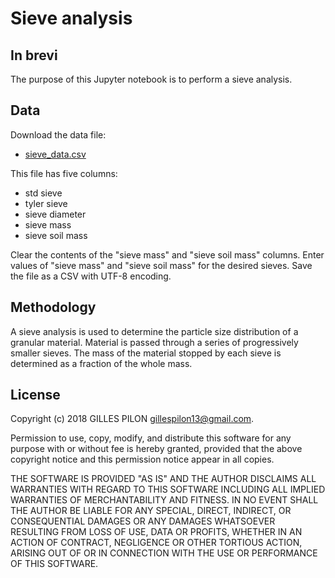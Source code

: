 # Sieve analysis

## In brevi

The purpose of this Jupyter notebook is to perform a sieve analysis.

## Data

Download the data file:

- [sieve_data.csv](https://drive.google.com/open?id=1QuhQmVAnxEakP879FnAt-GD0ElpuT49M)

This file has five columns:

- std sieve
- tyler sieve
- sieve diameter
- sieve mass
- sieve soil mass

Clear the contents of the "sieve mass" and "sieve soil mass" columns. Enter values of "sieve mass" and "sieve soil mass" for the desired sieves. Save the file as a CSV with UTF-8 encoding.

## Methodology

A sieve analysis is used to determine the particle size distribution of a granular material. Material is passed through a series of progressively smaller sieves. The mass of the material stopped by each sieve is determined as a fraction of the whole mass.

## License

Copyright (c) 2018 GILLES PILON <gillespilon13@gmail.com>.

Permission to use, copy, modify, and distribute this software for any purpose with or without fee is hereby granted, provided that the above
copyright notice and this permission notice appear in all copies.

THE SOFTWARE IS PROVIDED "AS IS" AND THE AUTHOR DISCLAIMS ALL WARRANTIES WITH REGARD TO THIS SOFTWARE INCLUDING ALL IMPLIED WARRANTIES OF MERCHANTABILITY AND FITNESS. IN NO EVENT SHALL THE AUTHOR BE LIABLE FOR ANY SPECIAL, DIRECT, INDIRECT, OR CONSEQUENTIAL DAMAGES OR ANY DAMAGES WHATSOEVER RESULTING FROM LOSS OF USE, DATA OR PROFITS, WHETHER IN AN ACTION OF CONTRACT, NEGLIGENCE OR OTHER TORTIOUS ACTION, ARISING OUT OF OR IN CONNECTION WITH THE USE OR PERFORMANCE OF THIS SOFTWARE.
